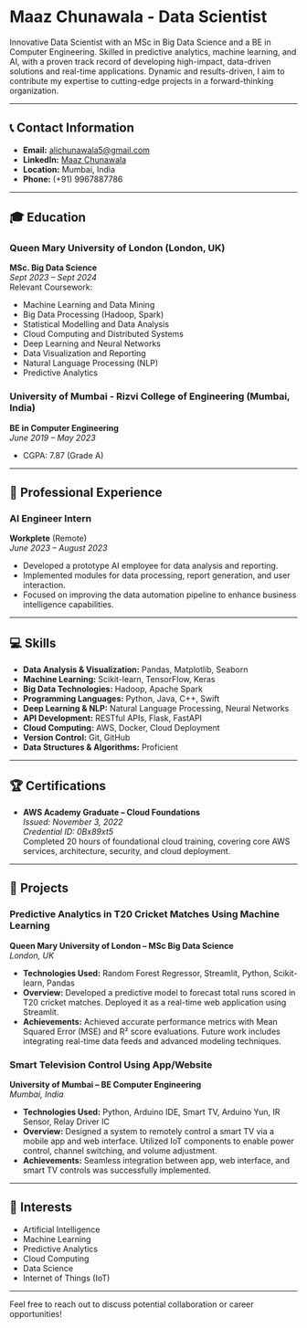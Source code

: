 # Maaz Chunawala - Data Scientist

Innovative Data Scientist with an MSc in Big Data Science and a BE in Computer Engineering. Skilled in predictive analytics, machine learning, and AI, with a proven track record of developing high-impact, data-driven solutions and real-time applications. Dynamic and results-driven, I aim to contribute my expertise to cutting-edge projects in a forward-thinking organization.

---

## 📞 Contact Information
- **Email:** [alichunawala5@gmail.com](mailto:alichunawala5@gmail.com)
- **LinkedIn:** [Maaz Chunawala](https://www.linkedin.com/in/maaz-chunawala-b5552a236/)
- **Location:** Mumbai, India
- **Phone:** (+91) 9967887786

---

## 🎓 Education

### Queen Mary University of London (London, UK)
**MSc. Big Data Science**  
*Sept 2023 – Sept 2024*  
Relevant Coursework:  
- Machine Learning and Data Mining  
- Big Data Processing (Hadoop, Spark)  
- Statistical Modelling and Data Analysis  
- Cloud Computing and Distributed Systems  
- Deep Learning and Neural Networks  
- Data Visualization and Reporting  
- Natural Language Processing (NLP)  
- Predictive Analytics

### University of Mumbai - Rizvi College of Engineering (Mumbai, India)
**BE in Computer Engineering**  
*June 2019 – May 2023*  
- CGPA: 7.87 (Grade A)

---

## 💼 Professional Experience

### AI Engineer Intern  
**Workplete** (Remote)  
*June 2023 – August 2023*  
- Developed a prototype AI employee for data analysis and reporting.
- Implemented modules for data processing, report generation, and user interaction.
- Focused on improving the data automation pipeline to enhance business intelligence capabilities.

---

## 💻 Skills

- **Data Analysis & Visualization:** Pandas, Matplotlib, Seaborn
- **Machine Learning:** Scikit-learn, TensorFlow, Keras
- **Big Data Technologies:** Hadoop, Apache Spark
- **Programming Languages:** Python, Java, C++, Swift
- **Deep Learning & NLP:** Natural Language Processing, Neural Networks
- **API Development:** RESTful APIs, Flask, FastAPI
- **Cloud Computing:** AWS, Docker, Cloud Deployment
- **Version Control:** Git, GitHub
- **Data Structures & Algorithms:** Proficient

---

## 🏆 Certifications

- **AWS Academy Graduate – Cloud Foundations**  
  *Issued: November 3, 2022*  
  *Credential ID: 0Bx89xt5*  
  Completed 20 hours of foundational cloud training, covering core AWS services, architecture, security, and cloud deployment.

---

## 🚀 Projects

### Predictive Analytics in T20 Cricket Matches Using Machine Learning  
**Queen Mary University of London – MSc Big Data Science**  
*London, UK*  
- **Technologies Used:** Random Forest Regressor, Streamlit, Python, Scikit-learn, Pandas  
- **Overview:** Developed a predictive model to forecast total runs scored in T20 cricket matches. Deployed it as a real-time web application using Streamlit.  
- **Achievements:** Achieved accurate performance metrics with Mean Squared Error (MSE) and R² score evaluations. Future work includes integrating real-time data feeds and advanced modeling techniques.

### Smart Television Control Using App/Website  
**University of Mumbai – BE Computer Engineering**  
*Mumbai, India*  
- **Technologies Used:** Python, Arduino IDE, Smart TV, Arduino Yun, IR Sensor, Relay Driver IC  
- **Overview:** Designed a system to remotely control a smart TV via a mobile app and web interface. Utilized IoT components to enable power control, channel switching, and volume adjustment.  
- **Achievements:** Seamless integration between app, web interface, and smart TV controls was successfully implemented.

---

## 🌱 Interests

- Artificial Intelligence
- Machine Learning
- Predictive Analytics
- Cloud Computing
- Data Science
- Internet of Things (IoT)

---


Feel free to reach out to discuss potential collaboration or career opportunities!
